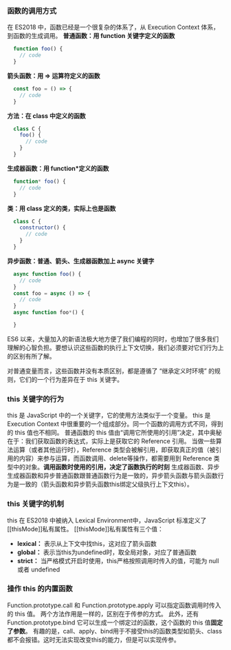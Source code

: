 ### 函数的调用方式
在 ES2018 中，函数已经是一个很复杂的体系了，从 Execution Context 体系，到函数的生成调用。
**普通函数：用 function 关键字定义的函数**
```JavaScript
  function foo() {
    // code
  }
```
**箭头函数：用 => 运算符定义的函数**
```JavaScript
  const foo = () => {
    // code
  } 
```
**方法：在 class 中定义的函数**
```JavaScript
  class C {
    foo() {
      // code
    }
  }
```
**生成器函数：用 function*定义的函数**
```JavaScript
  function* foo() {
    // code
  }
```
**类：用 class 定义的类，实际上也是函数**
```JavaScript
  class C {
    constructor() {
      // code
    }
  }
```
**异步函数：普通、箭头、生成器函数加上 async 关键字**
```JavaScript
  async function foo() {
    // code
  }
  const foo = async () => {
    // code
  }
  async function foo*() {

  }
```

ES6 以来，大量加入的新语法极大地方便了我们编程的同时，也增加了很多我们理解的心智负担。要想认识这些函数的执行上下文切换，我们必须要对它们行为上的区别有所了解。

对普通变量而言，这些函数并没有本质区别，都是遵循了 “继承定义时环境” 的规则，它们的一个行为差异在于 this 关键字。

###  this 关键字的行为
this 是 JavaScript 中的一个关键字，它的使用方法类似于一个变量。
this 是 Execution Context 中很重要的一个组成部分。同一个函数的调用方式不同，得到的 this 值也不相同。
普通函数的 this 值由“调用它所使用的引用”决定，其中奥秘在于：我们获取函数的表达式，实际上是获取它的 Reference 引用。
当做一些算法运算（或者其他运行时），Reference 类型会被解引用，即获取真正的值（被引用的内容）来参与运算，而函数调用、delete等操作，都需要用到 Reference 类型中的对象。**调用函数时使用的引用，决定了函数执行的时刻**
生成器函数、异步生成器函数和异步普通函数跟普通函数行为是一致的，异步箭头函数与箭头函数行为是一致的（箭头函数和异步箭头函数this绑定父级执行上下文this）。

### this 关键字的机制
this 在 ES2018 中被纳入 Lexical Environment中，JavaScript 标准定义了[[thisMode]]私有属性。
[[thisMode]]私有属性有三个值：
* **lexical：** 表示从上下文中找this，这对应了箭头函数
* **global：** 表示当this为undefined时，取全局对象，对应了普通函数
* **strict：** 当严格模式开启时使用，this严格按照调用时传入的值，可能为 null 或者 undefined


### 操作 this 的内置函数
Function.prototype.call 和 Function.prototype.apply 可以指定函数调用时传入的 this 值。
两个方法作用是一样的，区别在于传参的方式。
此外，还有 Function.prototype.bind 它可以生成一个绑定过的函数，这个函数的 this 值**固定了参数**。
有趣的是，call、apply、bind用于不接受this的函数类型如箭头、class都不会报错。这时无法实现改变this的能力，但是可以实现传参。